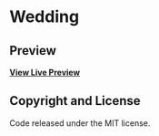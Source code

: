 # Wedding

## Preview

**[View Live Preview](https://pattersongp.github.io/startbootstrap-resume/)**

## Copyright and License

Code released under the MIT license.

